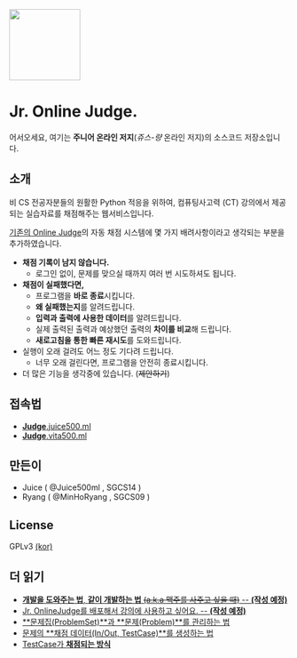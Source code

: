 <img src="https://cdn.rawgit.com/juice-ryang/online-judge/master/OnlineJudgeServer/static/logo.svg" width="128px">

# Jr. Online Judge.
어서오세요, 여기는 **주니어 온라인 저지**(*쥬스-량* 온라인 저지)의 소스코드 저장소입니다.

## 소개
비 CS 전공자분들의 원활한 Python 적응을 위하여, 컴퓨팅사고력 (CT) 강의에서 제공되는 실습자료를 채점해주는 웹서비스입니다.

[기존의 Online Judge](https://acmicpc.net)의 자동 채점 시스템에 몇 가지 배려사항이라고 생각되는 부분을 추가하였습니다.

- **채점 기록이 남지 않습니다.**
	- 로그인 없이, 문제를 맞으실 때까지 여러 번 시도하셔도 됩니다.
- **채점이 실패했다면,**
	- 프로그램을 **바로 종료**시킵니다.
	- **왜 실패했는지**를 알려드립니다.
	- **입력과 출력에 사용한 데이터**를 알려드립니다.
	- 실제 출력된 출력과 예상했던 출력의 **차이를 비교**해 드립니다.
	- **새로고침을 통한 빠른 재시도**를 도와드립니다.
- 실행이 오래 걸려도 어느 정도 기다려 드립니다.
	- 너무 오래 걸린다면, 프로그램을 안전히 종료시킵니다.
- 더 많은 기능을 생각중에 있습니다. (~~제안하기~~)

## 접속법
- [**Judge**.juice500.ml](http://Judge.juice500.ml)
- [**Judge**.vita500.ml](http://Judge.vita500.ml)

## 만든이
- Juice ( @Juice500ml , SGCS14 )
- Ryang ( @MinHoRyang , SGCS09 )

## License
GPLv3 [(kor)](https://www.olis.or.kr/ossw/license/license/detail.do?lid=1072)

## 더 읽기
- [**개발을 도와주는 법**, **같이 개발하는 법** ~~(a.k.a 맥주를 사주고 싶을 때)~~ -- **(작성 예정)**](#)
- [Jr. OnlineJudge를 배포해서 강의에 사용하고 싶어요. -- **(작성 예정)**](#)
- [**문제집(ProblemSet)**과 **문제(Problem)**를 관리하는 법](https://github.com/juice-ryang/online-judge/wiki/Problem-Store)
- [문제의 **채점 데이터(In/Out, TestCase)**를 생성하는 법](https://github.com/juice-ryang/online-judge/wiki/Creating-TestCase)
- [TestCase가 **채점되는 방식**](https://github.com/juice-ryang/online-judge/wiki/Judging)